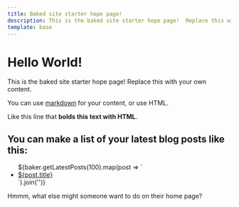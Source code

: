 ```yaml
---
title: Baked site starter hope page!
description: This is the baked site starter hope page!  Replace this with your own content.
template: base
---
```


# Hello World!

This is the baked site starter hope page!  Replace this with your own content.

You can use [markdown](/blog/markdown-guide) for your content, or use HTML.

Like this line that <b>bolds this text with HTML</b>.



<h2>You can make a list of your latest blog posts like this:</h2>
<ul>
    ${baker.getLatestPosts(100).map(post => `   
    <li><a href="/blog/${post.slug}">${post.title}</a></li>
    `).join('')}
</ul>

Hmmm, what else might someone want to do on their home page?

